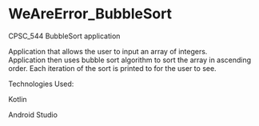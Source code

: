 # WeAreError_BubbleSort
CPSC_544 BubbleSort application


Application that allows the user to input an array of integers.  
Application then uses bubble sort algorithm to sort the array in ascending order.
Each iteration of the sort is printed to for the user to see.

Technologies Used:

Kotlin

Android Studio
